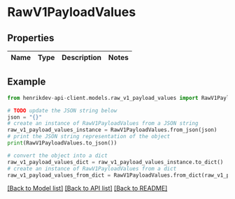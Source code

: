 # RawV1PayloadValues


## Properties

Name | Type | Description | Notes
------------ | ------------- | ------------- | -------------

## Example

```python
from henrikdev-api-client.models.raw_v1_payload_values import RawV1PayloadValues

# TODO update the JSON string below
json = "{}"
# create an instance of RawV1PayloadValues from a JSON string
raw_v1_payload_values_instance = RawV1PayloadValues.from_json(json)
# print the JSON string representation of the object
print(RawV1PayloadValues.to_json())

# convert the object into a dict
raw_v1_payload_values_dict = raw_v1_payload_values_instance.to_dict()
# create an instance of RawV1PayloadValues from a dict
raw_v1_payload_values_from_dict = RawV1PayloadValues.from_dict(raw_v1_payload_values_dict)
```
[[Back to Model list]](../README.md#documentation-for-models) [[Back to API list]](../README.md#documentation-for-api-endpoints) [[Back to README]](../README.md)


